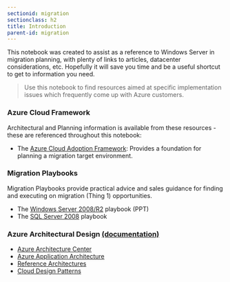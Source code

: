 ```yaml
---
sectionid: migration
sectionclass: h2
title: Introduction
parent-id: migration
---
```


This notebook was created to assist as a reference to Windows Server in migration planning, with plenty of links to articles, datacenter considerations, etc. Hopefully it will save you time and be a useful shortcut to get to information you need.

> Use this notebook to find resources aimed at specific implementation issues which frequently come up with Azure customers.

### Azure Cloud Framework
Architectural and Planning information is available from these resources - these are referenced throughout this notebook:  
* The [Azure Cloud Adoption Framework][1]: Provides a foundation for planning a migration target environment.

### Migration Playbooks
Migration Playbooks provide practical advice and sales guidance for finding and executing on migration (Thing 1) opportunities.  
* The [Windows Server 2008/R2][2] playbook (PPT)
* The [SQL Server 2008][3] playbook

### Azure Architectural Design [(documentation)][8]
* [Azure Architecture Center][4]
* [Azure Application Architecture][5]
* [Reference Architectures][6]
* [Cloud Design Patterns][7]

[1]: <https://azure.microsoft.com/en-us/cloud-adoption-framework/> "Cloud Adoption Framework on Azure.com"
[2]: <https://microsoft.sharepoint.com/:p:/r/teams/WWCCM/_layouts/15/Doc.aspx?sourcedoc=%7BDA45A749-9866-448E-99CE-586956ED475E%7D&file=FY20%20Windows%20Server_Playbook_FINAL.pptx&action=edit&mobileredirect=true&DefaultItemOpen=1> "Windows Server Playbook (Internal)"
[3]: <https://microsoft.sharepoint.com/:p:/r/sites/Infopedia_G01KC/_layouts/15/Doc.aspx?sourcedoc=%7B95E02872-CA7B-4868-9D1C-75BF65333B03%7D&file=SQL%20Server%202008%20EOS%20Sales%20Playbook.pptx&action=edit&mobileredirect=true&DefaultItemOpen=1> "SQL Server Playbook (Internal)"
[4]: <https://docs.microsoft.com/en-us/azure/architecture/> "Cloud Architecture on Azure.com"
[5]: <https://docs.microsoft.com/en-us/azure/architecture/guide/> "Cloud App Architecture on Azure.com"
[6]: <https://docs.microsoft.com/en-us/azure/architecture/reference-architectures> "Reference Architecture on Azure.com"
[7]: <https://docs.microsoft.com/en-us/azure/architecture/patterns/> "Cloud Design Patterns on Azure.com"
[8]: <https://docs.microsoft.com/en-us/azure/#pivot=architecture&panel=architecture1> "Cloud Adoption Framework on Azure.com"
